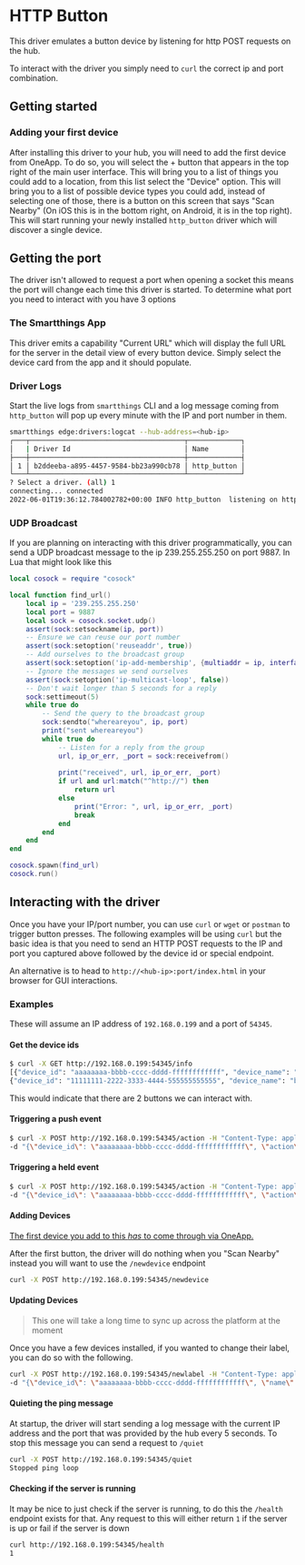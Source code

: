 # HTTP Button

This driver emulates a button device by listening for http POST requests on the hub.

To interact with the driver you simply need to `curl` the correct ip and port combination.

## Getting started

### Adding your first device

After installing this driver to your hub, you will need to add the first device from OneApp.
To do so, you will select the + button that appears in the top right of the main user interface.
This will bring you to a list of things you could add to a location, from this list select the
"Device" option. This will bring you to a list of possible device types you could add, instead
of selecting one of those, there is a button on this screen that says "Scan Nearby" (On iOS this
is in the bottom right, on Android, it is in the top right). This will start running your newly
installed `http_button` driver which will discover a single device.

## Getting the port

The driver isn't allowed to request a port when opening a socket this means the port will
change each time this driver is started. To determine what port you need to interact with
you have 3 options

### The Smartthings App

This driver emits a capability "Current URL" which will display the full URL for the server
in the detail view of every button device. Simply select the device card from the app and
it should populate.

### Driver Logs

Start the live logs from `smartthings` CLI and a log message coming from `http_button` will
pop up every minute with the IP and port number in them.

```sh
smartthings edge:drivers:logcat --hub-address=<hub-ip>
┌───┬──────────────────────────────────────┬─────────────┐
│   | Driver Id                            │ Name        │
├───┼──────────────────────────────────────┼─────────────┤
│ 1 │ b2ddeeba-a895-4457-9584-bb23a990cb78 │ http_button │
└───┴──────────────────────────────────────┴─────────────┘
? Select a driver. (all) 1
connecting... connected
2022-06-01T19:36:12.784002782+00:00 INFO http_button  listening on http://192.168.1.6:35983
```

### UDP Broadcast

If you are planning on interacting with this driver programmatically, you can
send a UDP broadcast message to the ip 239.255.255.250 on port 9887. In Lua that might look
like this

```lua
local cosock = require "cosock"

local function find_url()
    local ip = '239.255.255.250'
    local port = 9887
    local sock = cosock.socket.udp()
    assert(sock:setsockname(ip, port))
    -- Ensure we can reuse our port number
    assert(sock:setoption('reuseaddr', true))
    -- Add ourselves to the broadcast group
    assert(sock:setoption('ip-add-membership', {multiaddr = ip, interface = '0.0.0.0'}))
    -- Ignore the messages we send ourselves
    assert(sock:setoption('ip-multicast-loop', false))
    -- Don't wait longer than 5 seconds for a reply
    sock:settimeout(5)
    while true do
        -- Send the query to the broadcast group
        sock:sendto("whereareyou", ip, port)
        print("sent whereareyou")
        while true do
            -- Listen for a reply from the group
            url, ip_or_err, _port = sock:receivefrom()
            
            print("received", url, ip_or_err, _port)
            if url and url:match("^http://") then
                return url
            else
                print("Error: ", url, ip_or_err, _port)
                break
            end
        end
    end
end

cosock.spawn(find_url)
cosock.run()

```

## Interacting with the driver

Once you have your IP/port number, you can use `curl` or `wget` or `postman` to trigger
button presses. The following examples will be using `curl` but the basic idea is
that you need to send an HTTP POST requests to the IP and port you captured above
followed by the device id or special endpoint.

An alternative is to head to `http://<hub-ip>:port/index.html` in your browser for GUI interactions.

### Examples

These will assume an IP address of `192.168.0.199` and a port of `54345`.

#### Get the device ids

```sh
$ curl -X GET http://192.168.0.199:54345/info
[{"device_id": "aaaaaaaa-bbbb-cccc-dddd-ffffffffffff", "device_name": "button 0"}
{"device_id": "11111111-2222-3333-4444-555555555555", "device_name": "button 1"}]
```

This would indicate that there are 2 buttons we can interact with.

#### Triggering a push event

```sh
$ curl -X POST http://192.168.0.199:54345/action -H "Content-Type: application/json" \
-d "{\"device_id\": \"aaaaaaaa-bbbb-cccc-dddd-ffffffffffff\", \"action\": \"push\" }"
```

#### Triggering a held event

```sh
$ curl -X POST http://192.168.0.199:54345/action -H "Content-Type: application/json" \
-d "{\"device_id\": \"aaaaaaaa-bbbb-cccc-dddd-ffffffffffff\", \"action\": \"hold\" }"
```

#### Adding Devices

[The first device you add to this _has_ to come through via OneApp.](#getting-started)

After the first button, the driver will do nothing when you "Scan Nearby" instead you will want
to use the `/newdevice` endpoint

```sh
curl -X POST http://192.168.0.199:54345/newdevice
```

#### Updating Devices

> This one will take a long time to sync up across the platform at the moment

Once you have a few devices installed, if you wanted to change their label, you can do so with the following.

```sh
curl -X POST http://192.168.0.199:54345/newlabel -H "Content-Type: application/json" \
-d "{\"device_id\": \"aaaaaaaa-bbbb-cccc-dddd-ffffffffffff\", \"name\": \"Party Button!!!\" }""
```

#### Quieting the ping message

At startup, the driver will start sending a log message with the current IP address and the port
that was provided by the hub every 5 seconds. To stop this message you can send a request to `/quiet`

```sh
curl -X POST http://192.168.0.199:54345/quiet
Stopped ping loop
```

#### Checking if the server is running

It may be nice to just check if the server is running, to do this the `/health` endpoint exists for
that. Any request to this will either return `1` if the server is up or fail if the
server is down

```sh
curl http://192.168.0.199:54345/health
1
```

